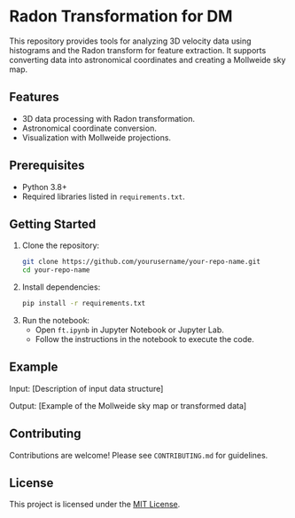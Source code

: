 
# Radon Transformation for DM

This repository provides tools for analyzing 3D velocity data using histograms and the Radon transform for feature extraction. 
It supports converting data into astronomical coordinates and creating a Mollweide sky map.

## Features
- 3D data processing with Radon transformation.
- Astronomical coordinate conversion.
- Visualization with Mollweide projections.

## Prerequisites
- Python 3.8+
- Required libraries listed in `requirements.txt`.

## Getting Started

1. Clone the repository:
   ```bash
   git clone https://github.com/yourusername/your-repo-name.git
   cd your-repo-name
   ```
2. Install dependencies:
   ```bash
   pip install -r requirements.txt
   ```
3. Run the notebook:
   - Open `ft.ipynb` in Jupyter Notebook or Jupyter Lab.
   - Follow the instructions in the notebook to execute the code.

## Example

Input: [Description of input data structure]

Output: [Example of the Mollweide sky map or transformed data]

## Contributing
Contributions are welcome! Please see `CONTRIBUTING.md` for guidelines.

## License
This project is licensed under the [MIT License](LICENSE).
